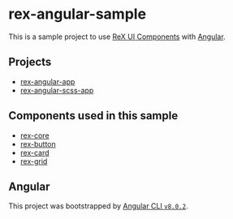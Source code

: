 # rex-angular-sample

This is a sample project to use [ReX UI Components](https://github.com/rakuten-rex) with [Angular](https://angular.io/).

## Projects
- [rex-angular-app](https://github.com/syug/rex-anagular-sample/tree/master/rex-angular-app)
- [rex-angular-scss-app](https://github.com/syug/rex-anagular-sample/tree/master/rex-angular-sass-app)

## Components used in this sample
- [rex-core](https://github.com/rakuten-rex/rex-core)
- [rex-button](https://github.com/rakuten-rex/rex-button)
- [rex-card](https://github.com/rakuten-rex/rex-card)
- [rex-grid](https://github.com/rakuten-rex/rex-grid)

## Angular
This project was bootstrapped by [Angular CLI `v8.0.2`](https://github.com/angular/angular-cli).

